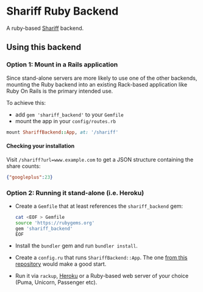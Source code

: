 # Shariff Ruby Backend

A ruby-based [Shariff](https://github.com/heiseonline/shariff) backend.

## Using this backend

### Option 1: Mount in a Rails application

Since stand-alone servers are more likely to use one of the other backends, mounting the Ruby backend into an existing
Rack-based application like Ruby On Rails is the primary intended use.

To achieve this:

* add `gem 'shariff_backend'` to your `Gemfile`
* mount the app in your `config/routes.rb`

```ruby
mount ShariffBackend::App, at: '/shariff'
```

#### Checking your installation

Visit `/shariff?url=www.example.com` to get a JSON structure containing the share counts:

```json
{"googleplus":23}
```

### Option 2: Running it stand-alone (i.e. Heroku)

- Create a `Gemfile` that at least references the `shariff_backend` gem:

  ```bash
  cat <EOF > Gemfile
  source 'https://rubygems.org'
  gem 'shariff_backend'
  EOF
  ```

- Install the `bundler` gem and run `bundler install`.

- Create a `config.ru` that runs `ShariffBackend::App`. 
  The one [from this repository](https://github.com/milgner/shariff-backend-ruby/blob/master/config.ru)
  would make a good start.

- Run it via `rackup`, [Heroku](https://devcenter.heroku.com/articles/rack) or a Ruby-based web server
  of your choice (Puma, Unicorn, Passenger etc).
